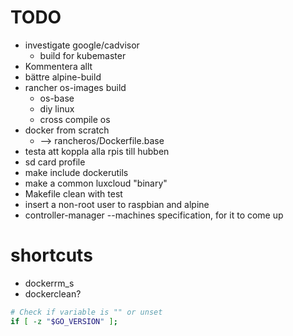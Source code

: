 # TODO

 - investigate google/cadvisor
   - build for kubemaster
 - Kommentera allt
 - bättre alpine-build
 - rancher os-images build
   - os-base
   - diy linux
   - cross compile os
 - docker from scratch
   -  --> rancheros/Dockerfile.base
 - testa att koppla alla rpis till hubben
 - sd card profile
 - make include dockerutils
 - make a common luxcloud "binary"
 - Makefile clean with test
 - insert a non-root user to raspbian and alpine
 - controller-manager --machines specification, for it to come up




 # shortcuts

 - dockerrm_s
 - dockerclean?



















```bash
# Check if variable is "" or unset
if [ -z "$GO_VERSION" ];
```